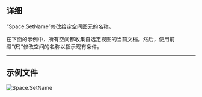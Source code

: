 ## 详细
“Space.SetName”修改给定空间图元的名称。

在下面的示例中，所有空间都收集自选定视图的当前文档。然后，使用前缀“(E)”修改空间的名称以指示现有条件。

___
## 示例文件

![Space.SetName](./Revit.Elements.Space.SetName_img.jpg)
